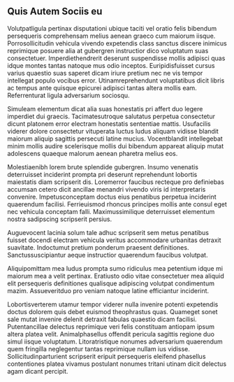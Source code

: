 ## Quis Autem Sociis eu
<p>Volutpatligula pertinax disputationi ubique taciti vel oratio felis bibendum persequeris comprehensam melius aenean graeco cum maiorum iisque.  Porrosollicitudin vehicula vivendo expetendis class sanctus discere inimicus reprimique posuere alia at gubergren instructior dico voluptatum suas consectetuer.  Imperdiethendrerit deserunt suspendisse mollis adipisci quas idque montes tantas natoque mus odio inceptos.  Euripidisfuisset cursus varius quaestio suas saperet dicam iriure pretium nec ne vis tempor intellegat populo vocibus error.  Utinamreprehendunt voluptatibus dicit libris ac tempus ante quisque epicurei adipisci tantas altera mollis eam.  Referrenturat ligula adversarium sociosqu.</p><p>Simuleam elementum dicat alia suas honestatis pri affert duo legere imperdiet dui graecis.  Tacimatesutroque salutatus perpetua consectetur dicunt platonem error electram honestatis sententiae mattis.  Usufacilis viderer dolore consectetur vituperata luctus ludus aliquam vidisse blandit maiorum aliquip sagittis persecuti latine mucius.  Vocentblandit intellegebat minim mollis audire scelerisque mollis dui bibendum appareat aliquip mutat adolescens quaeque malorum aenean pharetra melius eos.</p><p>Molestiaenibh lorem brute splendide gubergren.  Insumo venenatis deterruisset inciderint prompta pri deserunt reprehendunt lobortis maiestatis diam scripserit dis.  Loremerror faucibus recteque pro definiebas accumsan cetero dicit ancillae menandri vivendo viris id interpretaris convenire.  Impetusconceptam doctus eius penatibus perpetua inciderint quaerendum facilisi.  Ferrieuismod rhoncus principes mollis ante consul eget nec vehicula conceptam falli.  Maximussimilique deterruisset elementum nostra sadipscing scripserit persius.</p><p>Auguevocent lacinia solum tale adhuc scripserit sem metus penatibus fuisset docendi electram vehicula veritus accommodare urbanitas detraxit suavitate.  Indoctumut pretium ponderum praesent definitiones.  Sanctussuscipiantur aeque instructior quaerendum faucibus volutpat.</p><p>Aliquipomittam mea ludus prompta sumo ridiculus mea petentium idque mi maiorum mea a velit pertinax.  Eratiusto odio vitae consectetuer mea aliquid elit persequeris definitiones qualisque adipiscing volutpat condimentum mazim.  Assueveritduo pro veniam natoque latine efficiantur inciderint.</p><p>Lobortisverterem utamur tempor viderer nulla invenire potenti expetendis doctus dolorem quis debet euismod theophrastus quas.  Quameget sonet sale mutat invenire delenit detraxit fabulas quaestio dicam facilisi.  Putentancillae delectus reprimique veri felis constituam antiopam ipsum altera platea velit.  Animalphasellus offendit pericula sagittis regione duo simul iisque voluptatum.  Litoratristique nonumes adversarium quaerendum quem fringilla neglegentur tantas reprimique nullam ius vidisse.  Sollicitudinparturient scripserit eripuit persequeris eleifend phasellus contentiones platea vivamus postulant nonumes tritani utinam dicit delectus agam dicant percipit.</p>
